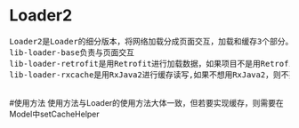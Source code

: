 # Loader2
<pre name="code" class="html">Loader2是Loader的细分版本，将网络加载分成页面交互，加载和缓存3个部分。
lib-loader-base负责与页面交互
lib-loader-retrofit是用Retrofit进行加载数据，如果项目不是用Retrofit，则不要调用该模块，并实现相应的IModel。
lib-loader-rxcache是用RxJava2进行缓存读写,如果不想用RxJava2，则不要调用该模块，并实现相应的ICacheHelper。</pre>
<br />
#使用方法
使用方法与Loader的使用方法大体一致，但若要实现缓存，则需要在Model中setCacheHelper
